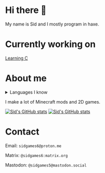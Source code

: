 <!-- github readme stats theme: maroongold -->

# Hi there 👋

My name is Sid and I mostly program in haxe.

# Currently working on

[Learning C](https://github.com/sidgames5/learning-c)

# About me

<details>
  <summary>Languages I know</summary>
C - beginner<br>
CSS - proficient<br>
Haxe - master<br>
HTML - proficient<br>
Java - proficient<br>
JavaScript - proficient<br>
Kotlin - beginner
</details>

I make a lot of Minecraft mods and 2D games.

[![Sid's GitHub stats](https://github-readme-stats.vercel.app/api?username=sidgames5&theme=maroongold)](https://github.com/anuraghazra/github-readme-stats)
[![Sid's GitHub stats](https://github-readme-stats.vercel.app/api/top-langs/?username=sidgames5&layout=compact&theme=vue-dark)](https://github.com/anuraghazra/github-readme-stats)

# Contact

Email: `sidgames6@proton.me`

Matrix: `@sidgames6:matrix.org`

Mastodon: `@sidgames5@mastodon.social`
